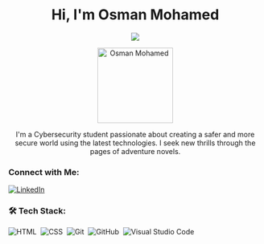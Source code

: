 <h1 align="center">
  Hi, I'm Osman Mohamed
</h1>

<p align="center">
  <a href="https://github.com/DenverCoder1/readme-typing-svg"><img src="https://readme-typing-svg.herokuapp.com/?lines=Cyber-Security%20Engineer;Learning%20Junkie%20and%20A%20Books%20Lover&font=Fira%20Code&center=true&width=440&height=45&color=f75c7e&vCenter=true&size=22"></a>
</p>

<p align="center">
  <img src="YOUR_IMAGE_URL_HERE" alt="Osman Mohamed" width="150" height="150">
</p>

<p align="center">
  I'm a Cybersecurity student passionate about creating a safer and more secure world using the latest technologies. I seek new thrills through the pages of adventure novels.
</p>

### Connect with Me:
<a href="https://www.linkedin.com/in/osmanz/" target="_blank">
  <img src="https://img.shields.io/badge/-Osman%20Mohamed-0077B5?style=for-the-badge&logo=Linkedin&logoColor=white" alt="LinkedIn">
</a>

### 🛠 Tech Stack:
![HTML](https://img.shields.io/badge/-HTML-05122A?style=flat&logo=HTML5)&nbsp;
![CSS](https://img.shields.io/badge/-CSS-05122A?style=flat&logo=CSS3&logoColor=1572B6)&nbsp;
![Git](https://img.shields.io/badge/-Git-05122A?style=flat&logo=git)&nbsp;
![GitHub](https://img.shields.io/badge/-GitHub-05122A?style=flat&logo=github)&nbsp;
![Visual Studio Code](https://img.shields.io/badge/-Visual%20Studio%20Code-05122A?style=flat&logo=visual-studio-code&logoColor=007ACC)&nbsp;
